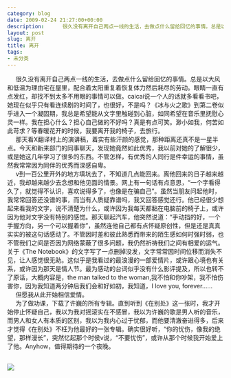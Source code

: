 ```yaml
---
category: blog
date: 2009-02-24 21:27:00+00:00
description:      很久没有离开自己两点一线的生活，去做点什么留给回忆的事情。总是以大风和
layout: post
slug: 离开
title: 离开
tags:
- 未分类
---
```


     很久没有离开自己两点一线的生活，去做点什么留给回忆的事情。总是以大风和低温为理由宅在屋里，配合着太阳重复着恢复体力然后耗尽的劳动。眼睛一直有点发红，却找不到太多不用眼的事情可以做。caicai说一个人的话就多看看书吧，她现在似乎只有看连续剧的时间了，也很好，不是吗？《冰与火之歌》到第二卷似乎进入一个凝固期，我总是希望能从文字里触碰到心脏，如同希望在音乐里抚慰心灵一样。我在担心什么？担心自己做的不好吗？真是有点可笑。渺小如我，何苦如此苛求？等春暖花开的时候，我要离开我的椅子，去旅行。  
     那天看X翻译村上的演讲稿，着实有些汗颜的感觉，那种距离还真不是一星半点。今天和新来部门的同事聊天，发现她竟然如此优秀，我以前对她的了解很少，或是她这几年学习了很多的东西。不管怎样，有优秀的人同行是件幸运的事情，虽然我常常因为同伴的优秀而深感自卑。  
     v到一百公里开外的地方填坑去了，不知道几点能回来。离他回来的日子越来越近，我却越来越少去念想和他见面的情景。网上有一句话有点意思，“一个字看得久了，就觉得不认识，喜欢说得多了，也像是在骗自己”。虽然当朋友问起他时，我常常回答还没谱的事，而当有人质疑靠谱吗，我又回答感觉还行。他已经很少想起来看我的文字，说不清楚为什么，或许因为我每天都黏在电脑前的椅子上，或许因为他对文字没有特别的感觉。那天聊起汽车，他突然说道：“手动挡的好，一个手握方向，另一个可以握着你”，虽然连他自己都有点怀疑原创性，但是还是真真实实的被这句话感动了。不管因时差和彼此熟悉而带来的陌生感如何时强时弱，也不管我们之间是否因为网络蒙蔽了很多问题，我仍然祈祷我们之间有相爱的运气。关于《The Notebook》的文字写了一点删掉没发，文字常常因时间位移而消失不见，让人感觉很无助。这似乎是我看过的最浪漫的一部爱情片，或许跟心境也有关系，或许因为那天是情人节。最为感动的台词似乎没有什么影评提及，所以也转不了原话，大概内容是，the man talked to the woman,我不怕和你吵架，我不怕伤害你，因为我知道两分钟后我们会和好如初，我知道，I love you, forever……  
     但愿我从此开始相信爱情。  
     为了做功课，下载了许巍的所有专辑。直到听到《在别处》这一张时，我才开始停止怀疑自己，我以为我对摇滚实在不感冒，我以为许巍的歌是男人听的音乐，而男人和女人有本质的区别，我以为我内心过于忧郁，而他要清澈奋进得多，后来才觉得《在别处》不枉为他最好的一张专辑。确实很好听，“你的忧伤，像我的绝望，那样漫长”，突然忆起那个时侯v说，“不要忧伤”，或许从那个时候我开始爱上了他。Anyhow，值得期待的一个夜晚。  
       
  
  
  
  


![](http://img.zemanta.com/pixy.gif?x-id=e2aa81e0-1ede-4565-aa47-fc7a007fc75b)
